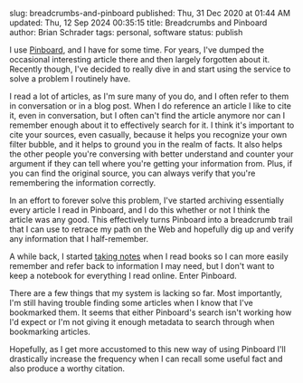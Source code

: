 slug: breadcrumbs-and-pinboard
published: Thu, 31 Dec 2020 at 01:44 AM
updated: Thu, 12 Sep 2024 00:35:15 
title: Breadcrumbs and Pinboard
author: Brian Schrader
tags: personal, software
status: publish

I use [Pinboard][1], and I have for some time. For years, I've dumped the occasional interesting article there and then largely forgotten about it. Recently though, I've decided to really dive in and start using the service to solve a problem I routinely have.

I read a lot of articles, as I'm sure many of you do, and I often refer to them in conversation or in a blog post. When I do reference an article I like to cite it, even in conversation, but I often can't find the article anymore nor can I remember enough about it to effectively search for it. I think it's important to cite your sources, even casually, because it helps you recognize your own filter bubble, and it helps to ground you in the realm of facts. It also helps the other people you're conversing with better understand and counter your argument if they can tell where you're getting your information from. Plus, if you can find the original source, you can always verify that you're remembering the information correctly.

In an effort to forever solve this problem, I've started archiving essentially every article I read in Pinboard, and I do this whether or not I think the article was any good. This effectively turns Pinboard into a breadcrumb trail that I can use to retrace my path on the Web and hopefully dig up and verify any information that I half-remember.

A while back, I started [taking notes][2] when I read books so I can more easily remember and refer back to information I may need, but I don't want to keep a notebook for everything I read online. Enter Pinboard.

There are a few things that my system is lacking so far. Most importantly, I'm still having trouble finding some articles when I know that I've bookmarked them. It seems that either Pinboard's search isn't working how I'd expect or I'm not giving it enough metadata to search through when bookmarking articles.

Hopefully, as I get more accustomed to this new way of using Pinboard I'll drastically increase the frequency when I can recall some useful fact and also produce a worthy citation.

[1]: https://pinboard.in
[2]: https://pine.blog/u/sonicrocketman/archive/e335c9e3-4e5f-4249-ad15-644c33bd658b

